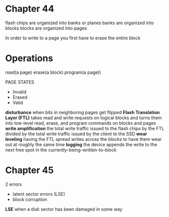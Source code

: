 # Chapter 44
flash chips are organized into banks or planes
banks are organized into blocks
blocks are organized into pages

In order to write to a page you first have to erase the entire block

# Operations
read(a page)
erase(a block)
program(a page)\

PAGE STATES
- Invalid
- Erased
- Valid

**disturbance** when bits in neighboring pages get flipped
**Flash Translation Layer (FTL)** takes read and write requests on logical blocks and turns them into low-level read, erase, and program commands on blocks and pages
**write amplification** the total write traffic issued to the flash chips by the FTL divided by the total write traffic issued by the client to the SSD
**wear leveling** having the FTL spread writes across the blocks to have them wear out at roughly the same time
**logging** the device appends the write to the next free spot in the currently-being-written-to-block

# Chapter 45
2 errors
- latent sector errors (LSE)
- block corruption

**LSE** when a disk sector has been damaged in some way

